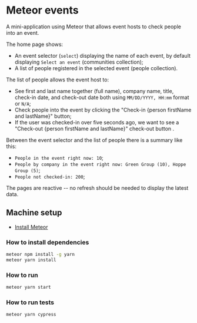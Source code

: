 # Meteor events

A mini-application using Meteor that allows event hosts to check people into an event.

The home page shows:

- An event selector (`select`) displaying the name of each event, by default displaying `Select an event` (communities collection);
- A list of people registered in the selected event (people collection).

The list of people allows the event host to:

- See first and last name together (full name), company name, title, check-in date, and check-out date both using `MM/DD/YYYY, HH:mm` format or `N/A`;
- Check people into the event by clicking the "Check-in {person firstName and lastName}" button;
- If the user was checked-in over five seconds ago, we want to see a "Check-out {person firstName and lastName}" check-out button .

Between the event selector and the list of people there is a summary like this:

- `People in the event right now: 10`;
- `People by company in the event right now: Green Group (10), Hoppe Group (5)`;
- `People not checked-in: 200`;

The pages are reactive -- no refresh should be needed to display the latest data.

## Machine setup

- [Install Meteor](https://www.meteor.com/install)

### How to install dependencies

```bash
meteor npm install -g yarn
meteor yarn install
```

### How to run

```bash
meteor yarn start
```

### How to run tests

```bash
meteor yarn cypress
```
